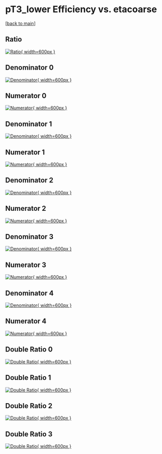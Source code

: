 # pT3_lower Efficiency vs. etacoarse

[[back to main](./)]



## Ratio

[![Ratio](../mtv/var/pT3_lower_base_13_1_eff_etacoarse.png){ width=600px }](../mtv/var/pT3_lower_base_13_1_eff_etacoarse.pdf)

## Denominator 0

[![Denominator](../mtv/den/pT3_lower_base_13_1_eff_etacoarse_den0.png){ width=600px }](../mtv/den/pT3_lower_base_13_1_eff_etacoarse_den0.pdf)

## Numerator 0

[![Numerator](../mtv/num/pT3_lower_base_13_1_eff_etacoarse_num0.png){ width=600px }](../mtv/num/pT3_lower_base_13_1_eff_etacoarse_num0.pdf)

## Denominator 1

[![Denominator](../mtv/den/pT3_lower_base_13_1_eff_etacoarse_den1.png){ width=600px }](../mtv/den/pT3_lower_base_13_1_eff_etacoarse_den1.pdf)

## Numerator 1

[![Numerator](../mtv/num/pT3_lower_base_13_1_eff_etacoarse_num1.png){ width=600px }](../mtv/num/pT3_lower_base_13_1_eff_etacoarse_num1.pdf)

## Denominator 2

[![Denominator](../mtv/den/pT3_lower_base_13_1_eff_etacoarse_den2.png){ width=600px }](../mtv/den/pT3_lower_base_13_1_eff_etacoarse_den2.pdf)

## Numerator 2

[![Numerator](../mtv/num/pT3_lower_base_13_1_eff_etacoarse_num2.png){ width=600px }](../mtv/num/pT3_lower_base_13_1_eff_etacoarse_num2.pdf)

## Denominator 3

[![Denominator](../mtv/den/pT3_lower_base_13_1_eff_etacoarse_den3.png){ width=600px }](../mtv/den/pT3_lower_base_13_1_eff_etacoarse_den3.pdf)

## Numerator 3

[![Numerator](../mtv/num/pT3_lower_base_13_1_eff_etacoarse_num3.png){ width=600px }](../mtv/num/pT3_lower_base_13_1_eff_etacoarse_num3.pdf)

## Denominator 4

[![Denominator](../mtv/den/pT3_lower_base_13_1_eff_etacoarse_den4.png){ width=600px }](../mtv/den/pT3_lower_base_13_1_eff_etacoarse_den4.pdf)

## Numerator 4

[![Numerator](../mtv/num/pT3_lower_base_13_1_eff_etacoarse_num4.png){ width=600px }](../mtv/num/pT3_lower_base_13_1_eff_etacoarse_num4.pdf)

## Double Ratio 0

[![Double Ratio](../mtv/ratio/pT3_lower_base_13_1_eff_etacoarse_ratio0.png){ width=600px }](../mtv/ratio/pT3_lower_base_13_1_eff_etacoarse_ratio0.pdf)

## Double Ratio 1

[![Double Ratio](../mtv/ratio/pT3_lower_base_13_1_eff_etacoarse_ratio1.png){ width=600px }](../mtv/ratio/pT3_lower_base_13_1_eff_etacoarse_ratio1.pdf)

## Double Ratio 2

[![Double Ratio](../mtv/ratio/pT3_lower_base_13_1_eff_etacoarse_ratio2.png){ width=600px }](../mtv/ratio/pT3_lower_base_13_1_eff_etacoarse_ratio2.pdf)

## Double Ratio 3

[![Double Ratio](../mtv/ratio/pT3_lower_base_13_1_eff_etacoarse_ratio3.png){ width=600px }](../mtv/ratio/pT3_lower_base_13_1_eff_etacoarse_ratio3.pdf)

